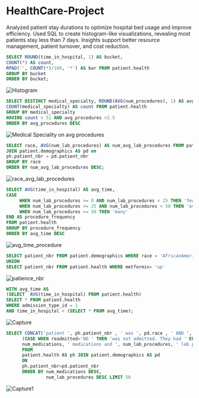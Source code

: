 # HealthCare-Project

Analyzed patient stay durations to optimize hospital bed usage and improve efficiency. Used SQL to create histogram-like visualizations, revealing most patients stay less than 7 days. Insights support better resource management, patient turnover, and cost reduction.

```sql
SELECT ROUND(time_in_hospital, 1) AS bucket, 
COUNT(*) AS count,
RPAD('', COUNT(*)/100, '*') AS bar FROM patient.health 
GROUP BY bucket
ORDER BY bucket;
```
![Histogram](https://github.com/user-attachments/assets/53d78a20-1ea5-4a1a-aff0-08116d5ab09b)

```sql
SELECT DISTINCT medical_specialty, ROUND(AVG(num_procedures), 1) AS avg_procedures,
COUNT(medical_specialty) AS count FROM patient.health 
GROUP BY medical_specialty
HAVING count > 51 AND avg_procedures >2.5 
ORDER BY avg_procedures DESC
```
![Medical Speciality on avg procedures](https://github.com/user-attachments/assets/42a31d6f-bc23-4efc-ab22-e94972d3c5ce)

```sql
SELECT race, AVG(num_lab_procedures) AS num_avg_lab_procedures FROM patient.health AS ph
JOIN patient.demographics AS pd on 
ph.patient_nbr = pd.patient_nbr 
GROUP BY race 
ORDER BY num_avg_lab_procedures DESC;
```
![race_avg_lab_procedures](https://github.com/user-attachments/assets/6de92ebe-f57c-427a-8150-1be606cb0f90)

```sql
SELECT AVG(time_in_hospital) AS avg_time,
CASE 
     WHEN num_lab_procedures >= 0 AND num_lab_procedures < 25 THEN 'few'
	 WHEN num_lab_procedures >= 25 AND num_lab_procedures < 50 THEN 'average'
     WHEN num_lab_procedures >= 50 THEN 'many'
END AS procedure_frequency
FROM patient.health 
GROUP BY procedure_frequency
ORDER BY avg_time DESC
```
![avg_time_procedure](https://github.com/user-attachments/assets/ef58fe15-033c-4b27-9d8a-e9fa2f32ecc9)

```sql
SELECT patient_nbr FROM patient.demographics WHERE race = 'AfricanAmerican' 
UNION
SELECT patient_nbr FROM patient.health WHERE metformin= 'up'
```
![patience_nbr](https://github.com/user-attachments/assets/b6fbbf5d-a55b-462b-a163-cd7a20dbea54)

```sql
WITH avg_time AS 
(SELECT  AVG(time_in_hospital) FROM patient.health)
SELECT * FROM patient.health 
WHERE admission_type_id = 1 
AND time_in_hospital < (SELECT * FROM avg_time);
```
![Capture](https://github.com/user-attachments/assets/8ee28a6c-313d-4f14-a7ca-66b6626ffefd)

```sql
SELECT CONCAT('patient ', ph.patient_nbr , ' was ', pd.race , ' AND ', 
      (CASE WHEN readmitted='NO ' THEN 'was not admitted. They had ' ELSE 'was readmitted. They had ' END),
      num_medications, ' medications and ', num_lab_procedures, ' lab procedures. ') AS summary 
      FROM 
      patient.health AS ph JOIN patient.demographics AS pd 
      ON
      ph.patient_nbr=pd.patient_nbr     
	  ORDER BY num_medications DESC,
               num_lab_procedures DESC LIMIT 50
```
![Capture1](https://github.com/user-attachments/assets/1276a2e7-9c58-4ab8-891b-9697d1bfec9d)







